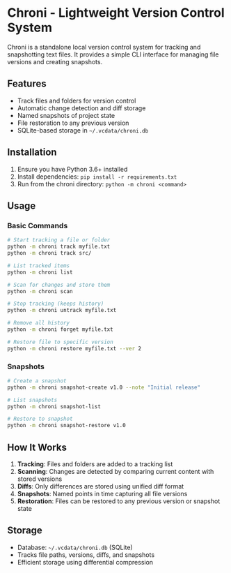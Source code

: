 # Chroni - Lightweight Version Control System

Chroni is a standalone local version control system for tracking and snapshotting text files. It provides a simple CLI interface for managing file versions and creating snapshots.

## Features

- Track files and folders for version control
- Automatic change detection and diff storage
- Named snapshots of project state
- File restoration to any previous version
- SQLite-based storage in `~/.vcdata/chroni.db`

## Installation

1. Ensure you have Python 3.6+ installed
2. Install dependencies: `pip install -r requirements.txt`
3. Run from the chroni directory: `python -m chroni <command>`

## Usage

### Basic Commands

```bash
# Start tracking a file or folder
python -m chroni track myfile.txt
python -m chroni track src/

# List tracked items
python -m chroni list

# Scan for changes and store them
python -m chroni scan

# Stop tracking (keeps history)
python -m chroni untrack myfile.txt

# Remove all history
python -m chroni forget myfile.txt

# Restore file to specific version
python -m chroni restore myfile.txt --ver 2
```

### Snapshots

```bash
# Create a snapshot
python -m chroni snapshot-create v1.0 --note "Initial release"

# List snapshots
python -m chroni snapshot-list

# Restore to snapshot
python -m chroni snapshot-restore v1.0
```

## How It Works

1. **Tracking**: Files and folders are added to a tracking list
2. **Scanning**: Changes are detected by comparing current content with stored versions
3. **Diffs**: Only differences are stored using unified diff format
4. **Snapshots**: Named points in time capturing all file versions
5. **Restoration**: Files can be restored to any previous version or snapshot state

## Storage

- Database: `~/.vcdata/chroni.db` (SQLite)
- Tracks file paths, versions, diffs, and snapshots
- Efficient storage using differential compression